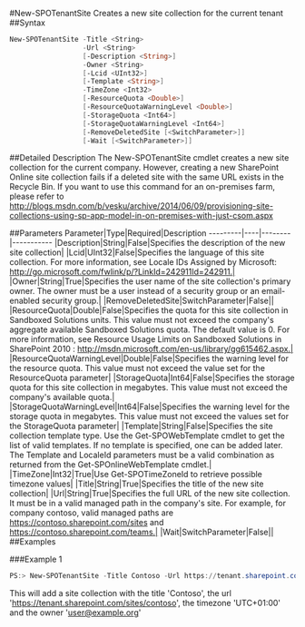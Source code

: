 #New-SPOTenantSite
Creates a new site collection for the current tenant
##Syntax
```powershell
New-SPOTenantSite -Title <String>
                  -Url <String>
                  [-Description <String>]
                  -Owner <String>
                  [-Lcid <UInt32>]
                  [-Template <String>]
                  -TimeZone <Int32>
                  [-ResourceQuota <Double>]
                  [-ResourceQuotaWarningLevel <Double>]
                  [-StorageQuota <Int64>]
                  [-StorageQuotaWarningLevel <Int64>]
                  [-RemoveDeletedSite [<SwitchParameter>]]
                  [-Wait [<SwitchParameter>]]
```


##Detailed Description
The New-SPOTenantSite cmdlet creates a new site collection for the current company. However, creating a new SharePoint
Online site collection fails if a deleted site with the same URL exists in the Recycle Bin. If you want to use this command for an on-premises farm, please refer to http://blogs.msdn.com/b/vesku/archive/2014/06/09/provisioning-site-collections-using-sp-app-model-in-on-premises-with-just-csom.aspx 

##Parameters
Parameter|Type|Required|Description
---------|----|--------|-----------
|Description|String|False|Specifies the description of the new site collection|
|Lcid|UInt32|False|Specifies the language of this site collection. For more information, see Locale IDs Assigned by Microsoft: http://go.microsoft.com/fwlink/p/?LinkId=242911Id=242911.|
|Owner|String|True|Specifies the user name of the site collection's primary owner. The owner must be a user instead of a security group or an email-enabled security group.|
|RemoveDeletedSite|SwitchParameter|False||
|ResourceQuota|Double|False|Specifies the quota for this site collection in Sandboxed Solutions units. This value must not exceed the company's aggregate available Sandboxed Solutions quota. The default value is 0. For more information, see Resource Usage Limits on Sandboxed Solutions in SharePoint 2010 : http://msdn.microsoft.com/en-us/library/gg615462.aspx.|
|ResourceQuotaWarningLevel|Double|False|Specifies the warning level for the resource quota. This value must not exceed the value set for the ResourceQuota parameter|
|StorageQuota|Int64|False|Specifies the storage quota for this site collection in megabytes. This value must not exceed the company's available quota.|
|StorageQuotaWarningLevel|Int64|False|Specifies the warning level for the storage quota in megabytes. This value must not exceed the values set for the StorageQuota parameter|
|Template|String|False|Specifies the site collection template type. Use the Get-SPOWebTemplate cmdlet to get the list of valid templates. If no template is specified, one can be added later. The Template and LocaleId parameters must be a valid combination as returned from the Get-SPOnlineWebTemplate cmdlet.|
|TimeZone|Int32|True|Use Get-SPOTimeZoneId to retrieve possible timezone values|
|Title|String|True|Specifies the title of the new site collection|
|Url|String|True|Specifies the full URL of the new site collection. It must be in a valid managed path in the company's site. For example, for company contoso, valid managed paths are https://contoso.sharepoint.com/sites and https://contoso.sharepoint.com/teams.|
|Wait|SwitchParameter|False||
##Examples

###Example 1
```powershell
PS:> New-SPOTenantSite -Title Contoso -Url https://tenant.sharepoint.com/sites/contoso -Owner user@example.org -TimeZone 4
```
This will add a site collection with the title 'Contoso', the url 'https://tenant.sharepoint.com/sites/contoso', the timezone 'UTC+01:00' and the owner 'user@example.org'
